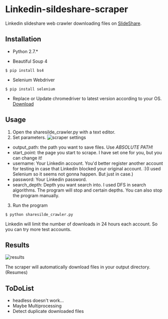 # Linkedin-sildeshare-scraper
Linkedin slideshare web crawler downloading files on [SlideShare](https://www.slideshare.net/).
## Installation

* Python 2.7.*

* Beautiful Soup 4
```
$ pip install bs4
```
* Selenium Webdriver
```
$ pip install selenium
``` 

* Replace or Update chromedriver to latest version according to your OS. [Download](http://chromedriver.storage.googleapis.com/index.html) 

## Usage

1. Open the sharesilde_crawler.py with a text editor. 
2. Set parameters.
![scraper settings](https://github.com/XiyanHu/Linkedin-sildeshare-scraper/blob/master/screenshots/scraper%20settings.png)
* output_path: the path you want to save files. Use _ABSOLUTE PATH_!
* start_point: the page you start to scrape. I have set one for you, but you can change it!
* username: Your Linkedin account. You'd better register another account for testing in case that Linkedin blocked your original account. :)(I used Selenium so it seems not gonna happen. But just in case.)
* password: Your Linkedin password.
* search_depth: Depth you want search into. I used DFS in search algorithms. The program will stop and certain depths. You can also stop the program manually.

3. Run the program
```
$ python sharesilde_crawler.py
```

Linkedin will limit the number of downloads in 24 hours each account. So you can try more test accounts.


## Results
![results](https://github.com/XiyanHu/Linkedin-sildeshare-scraper/blob/master/screenshots/results.png)

The scraper will automatically download files in your output directory.(Resumes)

## ToDoList
* headless doesn't work...
* Maybe Multiprocessing
* Detect duplicate downloaded files
